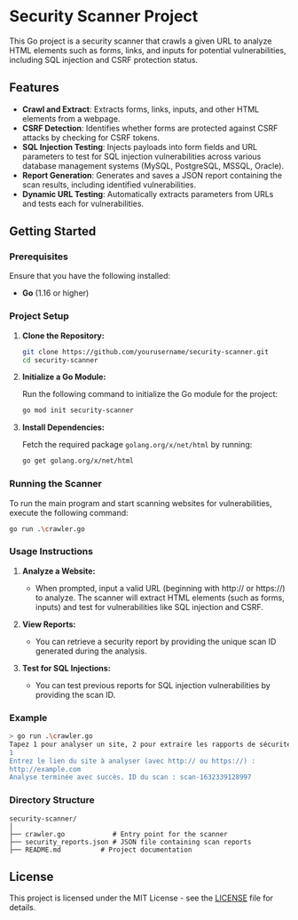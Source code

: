 
# Security Scanner Project

This Go project is a security scanner that crawls a given URL to analyze HTML elements such as forms, links, and inputs for potential vulnerabilities, including SQL injection and CSRF protection status.

## Features

- **Crawl and Extract**: Extracts forms, links, inputs, and other HTML elements from a webpage.
- **CSRF Detection**: Identifies whether forms are protected against CSRF attacks by checking for CSRF tokens.
- **SQL Injection Testing**: Injects payloads into form fields and URL parameters to test for SQL injection vulnerabilities across various database management systems (MySQL, PostgreSQL, MSSQL, Oracle).
- **Report Generation**: Generates and saves a JSON report containing the scan results, including identified vulnerabilities.
- **Dynamic URL Testing**: Automatically extracts parameters from URLs and tests each for vulnerabilities.

## Getting Started

### Prerequisites

Ensure that you have the following installed:

- **Go** (1.16 or higher)

### Project Setup

1. **Clone the Repository:**

   ```bash
   git clone https://github.com/yourusername/security-scanner.git
   cd security-scanner
   ```

2. **Initialize a Go Module:**

   Run the following command to initialize the Go module for the project:

   ```bash
   go mod init security-scanner
   ```

3. **Install Dependencies:**

   Fetch the required package `golang.org/x/net/html` by running:

   ```bash
   go get golang.org/x/net/html
   ```

### Running the Scanner

To run the main program and start scanning websites for vulnerabilities, execute the following command:

```bash
go run .\crawler.go
```

### Usage Instructions

1. **Analyze a Website:**
   - When prompted, input a valid URL (beginning with http:// or https://) to analyze. The scanner will extract HTML elements (such as forms, inputs) and test for vulnerabilities like SQL injection and CSRF.

2. **View Reports:**
   - You can retrieve a security report by providing the unique scan ID generated during the analysis.
   
3. **Test for SQL Injections:**
   - You can test previous reports for SQL injection vulnerabilities by providing the scan ID.

### Example

```bash
> go run .\crawler.go
Tapez 1 pour analyser un site, 2 pour extraire les rapports de sécurité ou 3 pour tester une faille d'injection sur un report :
1
Entrez le lien du site à analyser (avec http:// ou https://) :
http://example.com
Analyse terminée avec succès. ID du scan : scan-1632339128997
```

### Directory Structure

```
security-scanner/
│
├── crawler.go            # Entry point for the scanner
├── security_reports.json # JSON file containing scan reports
├── README.md          # Project documentation
```

## License

This project is licensed under the MIT License - see the [LICENSE](LICENSE) file for details.
